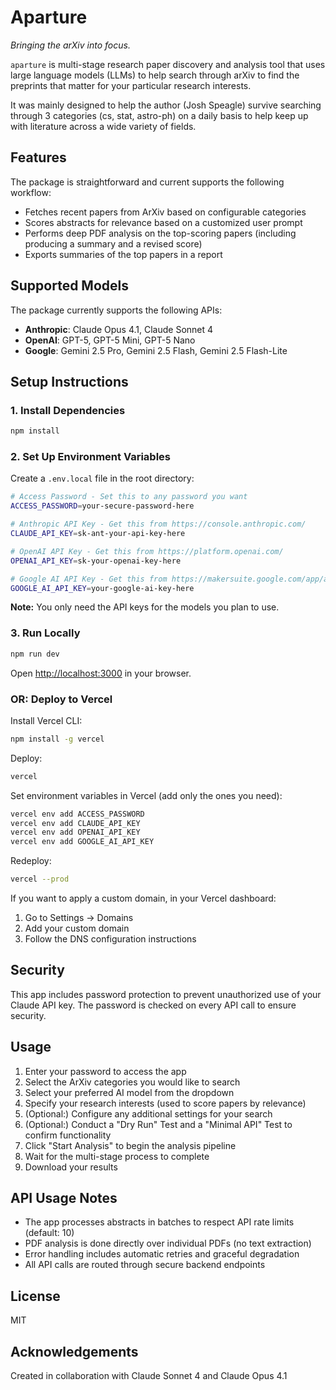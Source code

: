 # Aparture

*Bringing the arXiv into focus.*

`aparture` is multi-stage research paper discovery and analysis tool that uses large language models (LLMs) to help search through arXiv to find the preprints that matter for your particular research interests.

It was mainly designed to help the author (Josh Speagle) survive searching through 3 categories (cs, stat, astro-ph) on a daily basis to help keep up with literature across a wide variety of fields.

## Features

The package is straightforward and current supports the following workflow:

- Fetches recent papers from ArXiv based on configurable categories
- Scores abstracts for relevance based on a customized user prompt
- Performs deep PDF analysis on the top-scoring papers (including producing a summary and a revised score)
- Exports summaries of the top papers in a report

## Supported Models

The package currently supports the following APIs:

- **Anthropic**: Claude Opus 4.1, Claude Sonnet 4
- **OpenAI**: GPT-5, GPT-5 Mini, GPT-5 Nano
- **Google**: Gemini 2.5 Pro, Gemini 2.5 Flash, Gemini 2.5 Flash-Lite

## Setup Instructions

### 1. Install Dependencies

```bash
npm install
```

### 2. Set Up Environment Variables

Create a `.env.local` file in the root directory:

```bash
# Access Password - Set this to any password you want
ACCESS_PASSWORD=your-secure-password-here

# Anthropic API Key - Get this from https://console.anthropic.com/
CLAUDE_API_KEY=sk-ant-your-api-key-here

# OpenAI API Key - Get this from https://platform.openai.com/
OPENAI_API_KEY=sk-your-openai-key-here

# Google AI API Key - Get this from https://makersuite.google.com/app/apikey
GOOGLE_AI_API_KEY=your-google-ai-key-here
```

**Note:** You only need the API keys for the models you plan to use.

### 3. Run Locally

```bash
npm run dev
```

Open [http://localhost:3000](http://localhost:3000) in your browser.

### OR: Deploy to Vercel

Install Vercel CLI:

```bash
npm install -g vercel
```

Deploy:

```bash
vercel
```

Set environment variables in Vercel (add only the ones you need):

```bash
vercel env add ACCESS_PASSWORD
vercel env add CLAUDE_API_KEY
vercel env add OPENAI_API_KEY
vercel env add GOOGLE_AI_API_KEY
```

Redeploy:

```bash
vercel --prod
```

If you want to apply a custom domain, in your Vercel dashboard:

1. Go to Settings → Domains
2. Add your custom domain
3. Follow the DNS configuration instructions

## Security

This app includes password protection to prevent unauthorized use of your Claude API key. The password is checked on every API call to ensure security.

## Usage

1. Enter your password to access the app
2. Select the ArXiv categories you would like to search
3. Select your preferred AI model from the dropdown
4. Specify your research interests (used to score papers by relevance)
5. (Optional:) Configure any additional settings for your search
6. (Optional:) Conduct a "Dry Run" Test and a "Minimal API" Test to confirm functionality
7. Click "Start Analysis" to begin the analysis pipeline
8. Wait for the multi-stage process to complete
9. Download your results

## API Usage Notes

- The app processes abstracts in batches to respect API rate limits (default: 10)
- PDF analysis is done directly over individual PDFs (no text extraction)
- Error handling includes automatic retries and graceful degradation
- All API calls are routed through secure backend endpoints

## License

MIT

## Acknowledgements

Created in collaboration with Claude Sonnet 4 and Claude Opus 4.1
